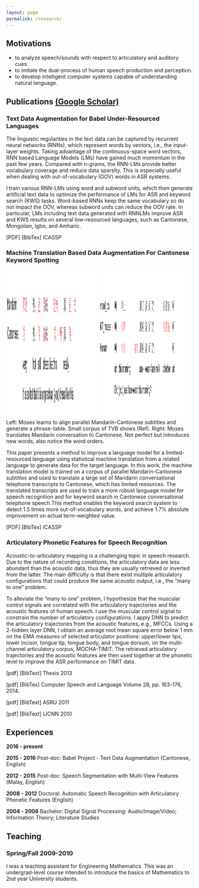 ```yaml
---
layout: page
permalink: /research/
---
```



## Motivations
  * to analyze speech/sounds with respect to articulatory and auditory cues.
  * to imitate the dual-process of human speech production and perception.
  * to develop intelligent computer systems capable of understanding natural language.

## Publications [(Google Scholar)](https://scholar.google.fr/citations?user=hrICCP0AAAAJ&hl=en)

### Text Data Augmentation for Babel Under-Resourced Languages

The linguistic regularities in the text data can be captured by recurrent neural networks (RNNs), which represent words by vectors, i.e., the input-layer weights.
Taking advantage of the continuous-space word vectors, RNN based Language Models (LMs) have gained much momentum in the past few years.
Compared with n-grams, the RNN-LMs provide better vocabulary coverage and reduce data sparsity.
This is especially useful when dealing with out-of-vocabulary (OOV) words in ASR systems.

I train various RNN-LMs using word and subword units, which then generate artificial text data to optimize the performance of LMs for ASR and keyword search (KWS) tasks.
Word-based RNNs keep the same vocabulary so do not impact the OOV, whereas subword units can reduce the OOV rate.
In particular, LMs including text data generated with RNNLMs improve ASR and KWS results on several low-resourced languages, such as Cantonese, Mongolian, Igbo, and Amharic.

[PDF] [BibTex] ICASSP

### Machine Translation Based Data Augmentation For Cantonese Keyword Spotting

<div class="imgcap">
<div>
<img src="/assets/smt/SubtitleExample1_english.png" style="max-width:49%; height:400px;">
<img src="/assets/smt/HUB5m2cExample2_english.png" style="max-width:49%; height:400px;">
</div>
<div class="thecap">Left: Moses learns to align parallel Mandarin-Cantonese subtitles and generate a phrase-table. Small corpus of TVB shows (Ref). Right: Moses translates Mandarin conversation to Cantonese. Not perfect but introduces new words, also notice the word orders.</div>
</div>

This paper presents a method to improve a language model for a limited-resourced language using statistical machine translation from a related language to generate data for the target language. In this work, the machine translation model is trained on a corpus of parallel Mandarin-Cantonese subtitles and used to translate a large set of Mandarin conversational telephone transcripts to Cantonese, which has limited resources. The translated transcripts are used to train a more robust language model for speech recognition  and  for keyword  search  in  Cantonese  conversational  telephone  speech.This  method  enables  the  keyword  search  system  to  detect 1.5 times more out-of-vocabulary words,  and achieve 1.7% absolute improvement on actual term-weighted value.

[PDF] [BibTex] ICASSP

### Articulatory Phonetic Features for Speech Recognition

Acoustic-to-articulatory mapping is a challenging topic in speech research.
Due to the nature of recording conditions, the articulatory data are less abundant than the acoustic data, thus they are usually retrieved or inverted from the latter.
The main difficulty is that there exist multiple articulatory configurations that could produce the same acoustic output, i.e., the “many to one” problem.

To alleviate the “many to one” problem, I hypothesize that the muscular control signals are correlated with the articulatory trajectories and the acoustic features of human speech.
I use the muscular control signal to constrain the number of articulatory configurations.
I apply DNN to predict the articulatory trajectories from the acoustic features, e.g., MFCCs.
Using a 2-hidden layer DNN, I obtain an average root mean square error below 1 mm on the EMA measures of selected articulator positions: upper/lower lips, lower incisor, tongue tip, tongue body, and tongue dorsum, on the multi-channel articulatory corpus, MOCHA-TIMIT.
The retrieved articulatory trajectories and the acoustic features are then used together at the phonetic level to improve the ASR performance on TIMIT data.

[pdf] [BibText] Thesis 2013

[pdf] [BibTex] Computer Speech and Language Volume 28, pp. 163-176, 2014.

[pdf] [BibText] ASRU 2011

[pdf] [BibText] IJCNN 2010

## Experiences

**2016 - present**

**2015 - 2016** Post-doc: Babel Project - Text Data Augmentation (Cantonese, English)

**2012 - 2015** Post-doc: Speech Segmentation with Multi-View Features (Malay, English)

**2008 - 2012** Doctoral: Automatic Speech Recognition with Articulatory Phonetic Features (English)

**2004 - 2008** Bachelor: Digital Signal Processing: Audio/Image/Video; Information Theory; Literature Studies

## Teaching

### Spring/Fall 2009-2010

I was a teaching assistant for Engineering Mathematics.
This was an undergrad-level course intended to introduce the basics of Mathematics to 2nd year University students.
